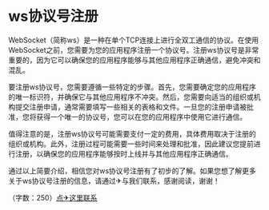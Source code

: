 # ws协议号注册

WebSocket（简称ws）是一种在单个TCP连接上进行全双工通信的协议。在使用WebSocket之前，您需要为您的应用程序注册一个协议号。注册ws协议号是非常重要的，因为它可以确保您的应用程序能够与其他应用程序正确通信，避免冲突和混乱。

要注册ws协议号，您需要遵循一些特定的步骤。首先，您需要确定您的应用程序的唯一标识符，并确保它与其他应用程序不冲突。然后，您需要向适当的组织或机构提交注册申请，通常需要填写一些相关的表格和文件。一旦您的注册申请被批准，您将获得一个唯一的协议号，您可以在您的应用程序中使用它进行通信。

值得注意的是，注册ws协议号可能需要支付一定的费用，具体费用取决于注册的组织或机构。此外，注册过程可能需要一些时间来处理和批准，因此建议您提前进行注册，以确保您的应用程序能够按时上线并与其他应用程序正确通信。

通过以上简要介绍，相信您对ws协议号注册有了初步的了解。如果您想了解更多关于ws协议号注册的信息，请通过✈与我们联系，感谢阅读，谢谢！

（字数：250）[点✈这里联系](https://gg.k02.cc)